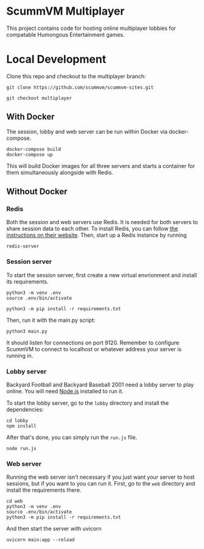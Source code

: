 # ScummVM Multiplayer

This project contains code for hosting online multiplayer lobbies for compatable Humongous Entertainment games.

# Local Development
Clone this repo and checkout to the multiplayer branch:
```
git clone https://github.com/scummvm/scummvm-sites.git

git checkout multiplayer
```

## With Docker
The session, lobby and web server can be run within Docker via docker-compose.
```
docker-compose build
docker-compose up
```

This will build Docker images for all three servers and starts a container for them simultaneously alongside with Redis.

## Without Docker
### Redis
Both the session and web servers use Redis.  It is needed for both servers to share session data to each other.  To install Redis, you can follow [the instructions on their website](https://redis.io/docs/getting-started/installation/). Then, start up a Redis instance by running
```
redis-server
```
### Session server
To start the session server, first create a new virtual envrionment and install its requirements.
```
python3 -m venv .env
source .env/bin/activate

python3 -m pip install -r requirements.txt
```
Then, run it with the main.py script:
```
python3 main.py
```
It should listen for connections on port 9120.  Remember to configure ScummVM to connect to localhost or whatever address your server is running in.

### Lobby server
Backyard Football and Backyard Baseball 2001 need a lobby server to play online.  You will need
[Node.js](https://nodejs.org/en/) installed to run it.

To start the lobby server, go to the `lobby` directory and install the dependencies:
```
cd lobby
npm install
```
After that's done, you can simply run the `run.js` file.
```
node run.js
```

### Web server
Running the web server isn't necessary if you just want your server to host sessions, but if you want to you can run it. First, go to the `web` directory and install the requirements there.
```
cd web
python3 -m venv .env
source .env/bin/activate
python3 -m pip install -r requirements.txt
```
And then start the server with uvicorn
```
uvicorn main:app --reload
```
